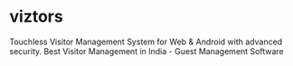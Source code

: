 # viztors
Touchless Visitor Management System for Web &amp; Android with advanced security. Best Visitor Management in India - Guest Management Software

